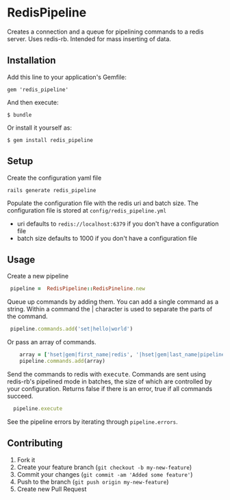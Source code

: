 # RedisPipeline

Creates a connection and a queue for pipelining commands to a redis server. Uses redis-rb. Intended for mass inserting of data. 

## Installation

Add this line to your application's Gemfile:

    gem 'redis_pipeline'

And then execute:

    $ bundle

Or install it yourself as:

    $ gem install redis_pipeline

## Setup 

Create the configuration yaml file

    rails generate redis_pipeline

Populate the configuration file with the redis uri and batch size. The configuration file is stored at `config/redis_pipeline.yml`

* uri defaults to `redis://localhost:6379` if you don't have a configuration file
* batch size defaults to 1000 if you don't have a configuration file

## Usage

Create a new pipeline 

```ruby
 pipeline =  RedisPipeline::RedisPineline.new
```

Queue up commands by adding them. You can add a single command as a string. Within a command the | character is used to separate the parts of the command.

```ruby
 pipeline.commands.add('set|hello|world')
```

Or pass an array of commands.

```ruby
	array = ['hset|gem|first_name|redis', '|hset|gem|last_name|pipeline']
	pipeline.commands.add(array)
```

Send the commands to redis with <tt>execute</tt>. Commands are sent using redis-rb's pipelined mode in batches, the size of which are controlled by your configuration. Returns false if there is an error, true if all commands succeed.

```ruby
  pipeline.execute
```

See the pipeline errors by iterating through `pipeline.errors`.

## Contributing

1. Fork it
2. Create your feature branch (`git checkout -b my-new-feature`)
3. Commit your changes (`git commit -am 'Added some feature'`)
4. Push to the branch (`git push origin my-new-feature`)
5. Create new Pull Request
